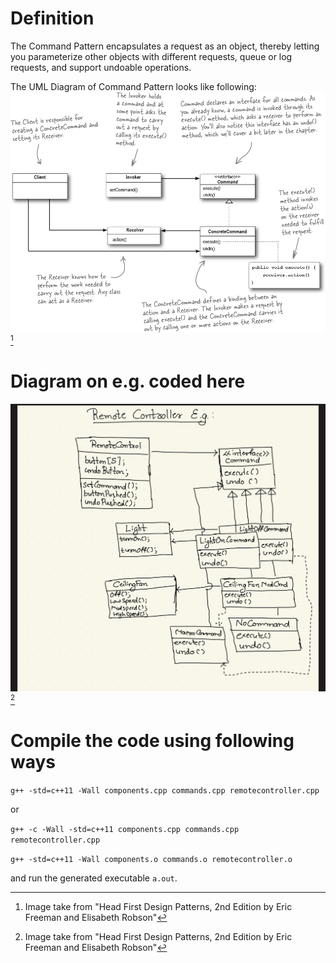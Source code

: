 # Definition
The Command Pattern encapsulates a request as an object, thereby letting you parameterize other objects with different requests, queue or log requests, and support undoable operations.

The UML Diagram of Command Pattern looks like following:
![UML Diagram of Command Pattern](/command-pattern/cmdpattern.png)[^1]

# Diagram on e.g. coded here
![Remote Controller](/command-pattern/remotecontroller.jpeg)[^1]

# Compile the code using following ways
`g++ -std=c++11 -Wall components.cpp commands.cpp remotecontroller.cpp`

or

`g++ -c -Wall -std=c++11 components.cpp commands.cpp remotecontroller.cpp`

`g++ -std=c++11 -Wall components.o commands.o remotecontroller.o`

and run the generated executable `a.out`.


[^1]: Image take from "Head First Design Patterns, 2nd Edition by Eric Freeman and Elisabeth Robson"